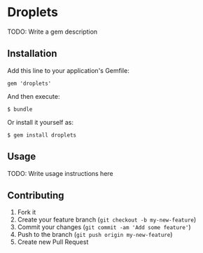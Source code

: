 # Droplets

TODO: Write a gem description

## Installation

Add this line to your application's Gemfile:

    gem 'droplets'

And then execute:

    $ bundle

Or install it yourself as:

    $ gem install droplets

## Usage

TODO: Write usage instructions here

## Contributing

1. Fork it
2. Create your feature branch (`git checkout -b my-new-feature`)
3. Commit your changes (`git commit -am 'Add some feature'`)
4. Push to the branch (`git push origin my-new-feature`)
5. Create new Pull Request
